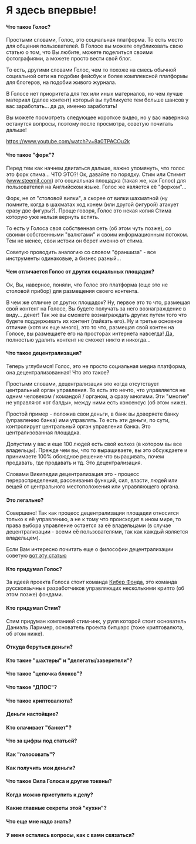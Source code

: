 # Я здесь впервые!

#### Что такое Голос?

Простыми словами, Голос, это социальная платформа. То есть место для общения пользователей.
В Голосе вы можете опубликовать свою статью о том, что Вы любите, можете поделиться своими фотографиями, а можете просто вести свой блог.

То есть, другими словами Голос, чем то похоже на смесь обычной социальной сети на подобии фейсбук и более комплексной платформы для блогеров, на подобии живого журнала.

В Голосе нет приоритета для тех или иных материалов, но чем лучше материал (далее контент) который вы публикуете тем больше шансов у вас заработать... да да, именно заработать!

Вы можете посмотреть следующее короткое видео, но у вас наверняка останутся вопросы, поэтому после просмотра, советую почитать дальше!

https://www.youtube.com/watch?v=8a0TPACOu2k

#### Что такое "форк"?

Перед тем как начнем двигаться дальше, важно упомянуть, что голос это форк стима... ЧТО ЭТО?! 
Ок, давайте по порядку. Стим или Стимит (www.steemit.com) это социальная площадка (такая же, как Голос) для пользователей на Английском языке. Голос же является её "форком"... 

Форк, не от "столовой вилки", а скорее от вилки шахматной (ну помните, когда в шахматах ход конем (или другой фигурой) атакует сразу две фигуры?). Проще говоря, Голос это некая копия Стима которую уже нельзя вернуть вспять. 

То есть у Голоса своя собственная сеть (об этом чуть позже), со своими собственными "валютами" и своим информационным потоком. Тем не менее, свои истоки он берет именно от стима. 

Советую проводить аналогию со словом "франшиза" - все инструменты одинаковые, а бизнес разный...

#### Чем отличается Голос от других социальных площадок?

Ок, Вы, наверное, поняли, что Голос это платформа (еще это не столовой прибор) для размещения своего контента. 

В чем же отличие от других площадок? Ну, первое это то что, размещая свой контент на Голосе, Вы будете получать за него вознаграждение в виду... денег! Так же вы сможете вознаграждать других путем того что будете поддерживать их контент (лайкать его). Ну и третье основное отличие (хотя их еще много), это то что, размещая свой контен на Голосе, вы размещаете его на просторах интернета навсегда! Да, полностью удалить контент не сможет никто и никогда...


#### Что такое децентрализация?

Теперь углубимся! Голос, это не просто социальная медиа платформа, она децентрализованная! Что это такое?

Простыми словами, децентрализация это когда отсутствует центральный орган управления. То есть это нечто, что управляется не одним человеком / командой / органом, а сразу многими. Эти "многие" не управляют «от балды», между ними есть консенсус (об этом ниже). 

Простой пример - положив свои деньги, в банк вы доверяете банку (управлению банка) ими управлять. То есть эти деньги, по сути, контролирует центральный орган управления банка. Это централизованная площадка.

Допустим у вас и еще 100 людей есть свой колхоз (в котором вы все владельцы). Прежде чем вы, что то выращиваете, вы это обсуждаете и принимаете 100% обоюдное решение что выращивать, почем продавать, где продавать и тд. Это децентрализация.

Словами Википедии децентрализация это - процесс перераспределения, рассеивания функций, сил, власти, людей или вещей от центрального местоположения или управляющего органа.

#### Это легально?

Совершено! Так как процесс децентрализации площадки относится только к её управлению, а не к тому что происходит в ином мире, то права выбора управление остается за её владельцами (в случае децентрализации - всеми её пользователями, так как каждый является владельцем).

Если Вам интересно почитать еще о философии децентрализации советую [вот эту статью](http://bankspravka.ru/bankovskiy-slovar/detsentralizatsiya.html)

#### Кто придумал Голос?

За идеей проекта Голоса стоит команда [Кибер Фонда](https://cyber.fund/), это команда русскоязычных разработчиков управляющих несколькими крипто (об этом позже) фондами. 

#### Кто придумал Стим?

Стим придуман компанией стим-инк, у руля которой стоит основатель Даниэль Лаример, основатель проекта битшэрс (тоже криптовалюта, об этом ниже).


#### Откуда беруться деньги?
#### Кто такие "шахтеры" и "делегаты/заверители"? 
#### Что такое "цепочка блоков"?
#### Что такое "ДПОС"?
#### Что такое криптовалюта?
#### Деньги настойщие?
#### Кто олачивает "банкет"?
#### Что за цифры под статьей?
#### Как "голосовать"?
#### Как получить мои деньги?
#### Что такое Сила Голоса и другие токены?
#### Когда можно приступить к делу?
#### Какие главные секреты этой "кухни"?
#### Что еще мне надо знать?
#### У меня остались вопросы, как с вами связаться?